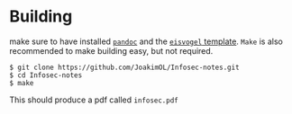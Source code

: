 # Building
make sure to have installed [`pandoc`](https://github.com/jgm/pandoc/blob/master/INSTALL.md) and the [`eisvogel` template](https://github.com/Wandmalfarbe/pandoc-latex-template).
`Make` is also recommended to make building easy, but not required.

```console
$ git clone https://github.com/JoakimOL/Infosec-notes.git
$ cd Infosec-notes
$ make
```

This should produce a pdf called `infosec.pdf`
